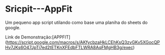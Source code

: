 # Sricpit---AppFit
Um pequeno app script utilando como base uma planiha do sheets do google.

Link de Demonstração:[APPFIT] (https://script.google.com/macros/s/AKfycbzaHkLCEhKsQ3zvGKv5XGocQPHv7JKs6O47JpTi7ed2tETKnXFEdbFTLWRA8AqFMgHB3g/exec)
